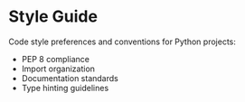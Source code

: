 # Style Guide

Code style preferences and conventions for Python projects:

- PEP 8 compliance
- Import organization
- Documentation standards
- Type hinting guidelines

